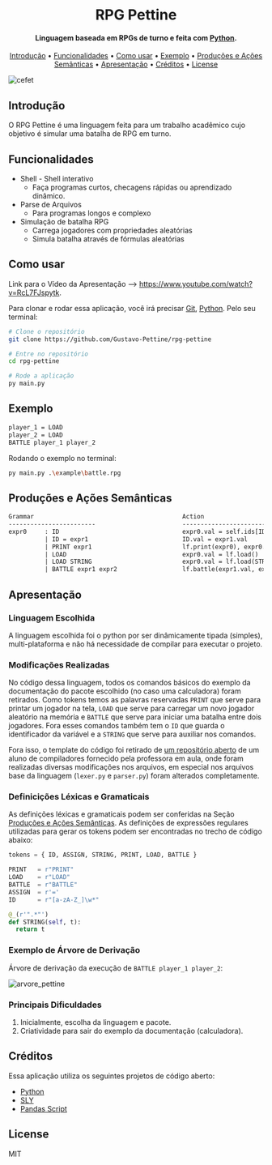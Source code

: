 <h1 align="center">
  RPG Pettine
</h1>

<h4 align="center">Linguagem baseada em RPGs de turno e feita com <a href="https://www.python.org/">Python</a>.</h4>

<p align="center">
  <a href="#introdução">Introdução</a> •
  <a href="#funcionalidades">Funcionalidades</a> •
  <a href="#como-usar">Como usar</a> •
  <a href="#exemplo">Exemplo</a> •
  <a href="#produções-e-ações-semânticas">Produções e Ações Semânticas</a> •
  <a href="#apresentação">Apresentação</a> •
  <a href="#créditos">Créditos</a> •
  <a href="#license">License</a>
</p>

![cefet](https://i.imgur.com/K0E5iFC.jpg)

## Introdução
O RPG Pettine é uma linguagem feita para um trabalho acadêmico cujo objetivo é simular uma batalha de RPG em turno.

## Funcionalidades

- Shell - Shell interativo
  - Faça programas curtos, checagens rápidas ou aprendizado dinâmico.
- Parse de Arquivos
  - Para programas longos e complexo
- Simulação de batalha RPG
  - Carrega jogadores com propriedades aleatórias
  - Simula batalha através de fórmulas aleatórias

## Como usar

Link para o Vídeo da Apresentação --> https://www.youtube.com/watch?v=RcL7FJspytk.

Para clonar e rodar essa aplicação, você irá precisar [Git](https://git-scm.com), [Python](https://www.python.org/). Pelo seu terminal:

```bash
# Clone o repositório
git clone https://github.com/Gustavo-Pettine/rpg-pettine

# Entre no repositório
cd rpg-pettine

# Rode a aplicação
py main.py
```

## Exemplo

```txt
player_1 = LOAD
player_2 = LOAD
BATTLE player_1 player_2
```

Rodando o exemplo no terminal:

```bash
py main.py .\example\battle.rpg
```

## Produções e Ações Semânticas

```txt
Grammar                                         Action
------------------------                        ---------------------------------
expr0     : ID                                  expr0.val = self.ids[ID.val]
          | ID = expr1                          ID.val = expr1.val
          | PRINT expr1                         lf.print(expr0), expr0.val = expr1.val
          | LOAD                                expr0.val = lf.load()
          | LOAD STRING                         expr0.val = lf.load(STRING.val)
          | BATTLE expr1 expr2                  lf.battle(expr1.val, expr2.val)
```

## Apresentação

### Linguagem Escolhida

A linguagem escolhida foi o python por ser dinâmicamente tipada (simples), multi-plataforma e não há necessidade de compilar para executar o projeto.

### Modificações Realizadas

No código dessa linguagem, todos os comandos básicos do exemplo da documentação do pacote escolhido (no caso uma calculadora) foram retirados. Como tokens temos as palavras reservadas ```PRINT``` que serve para printar um jogador na tela, ```LOAD``` que serve para carregar um novo jogador aleatório na memória e ```BATTLE``` que serve para iniciar uma batalha entre dois jogadores. Fora esses comandos também tem o ```ID``` que guarda o identificador da variável e a ```STRING``` que serve para auxiliar nos comandos.

Fora isso, o template do código foi retirado de [um repositório aberto](https://github.com/cassiofb-dev/pandasscript) de um aluno de compiladores fornecido pela professora em aula, onde foram realizadas diversas modificações nos arquivos, em especial nos arquivos base da linguagem (```lexer.py``` e ```parser.py```) foram alterados completamente.

### Definicições Léxicas e Gramaticais

As definições léxicas e gramaticais podem ser conferidas na Seção <a href="#produções-e-ações-semânticas">Produções e Ações Semânticas</a>. As definições de expressões regulares utilizadas para gerar os tokens podem ser encontradas no trecho de código abaixo:

```py
tokens = { ID, ASSIGN, STRING, PRINT, LOAD, BATTLE }

PRINT   = r"PRINT"
LOAD    = r"LOAD"
BATTLE  = r"BATTLE"
ASSIGN  = r'='
ID      = r"[a-zA-Z_]\w*"

@_(r'".*"')
def STRING(self, t):
  return t
```

### Exemplo de Árvore de Derivação

Árvore de derivação da execução de ```BATTLE player_1 player_2```:

![arvore_pettine](https://i.imgur.com/hCPNUfC.png)

### Principais Dificuldades

1. Inicialmente, escolha da linguagem e pacote.
2. Criatividade para sair do exemplo da documentação (calculadora).

## Créditos

Essa aplicação utiliza os seguintes projetos de código aberto:

- [Python](https://www.python.org/)
- [SLY](https://github.com/dabeaz/sly)
- [Pandas Script](https://github.com/cassiofb-dev/pandasscript)

## License

MIT
